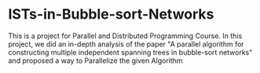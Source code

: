 # ISTs-in-Bubble-sort-Networks
This is a project for Parallel and Distributed Programming Course. In this project, we did an in-depth analysis of the paper "A parallel algorithm for constructing multiple independent spanning trees in bubble-sort networks" and proposed a way to Parallelize the given Algorithm 

